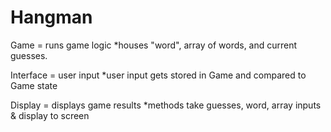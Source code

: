 # Hangman

Game = runs game logic
*houses "word", array of words, and current guesses. 

Interface = user input
*user input gets stored in Game and compared to Game state

Display = displays game results
*methods take guesses, word, array inputs & display to screen




